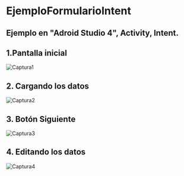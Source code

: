 # EjemploFormularioIntent
 
## Ejemplo en "Adroid Studio 4",   Activity,  Intent.


## **1.Pantalla inicial**

![Captura1](https://github.com/mltlmau365/EjemploActivityIntent/blob/main/Captura1.PNG)

## **2. Cargando los datos**

![Captura2](https://github.com/mltlmau365/EjemploActivityIntent/blob/main/Captura2.PNG)

## **3. Botón Siguiente**

![Captura3](https://github.com/mltlmau365/EjemploActivityIntent/blob/main/Captura3.PNG)

## **4. Editando los datos**

![Captura4](https://github.com/mltlmau365/EjemploActivityIntent/blob/main/Captura4.PNG)

